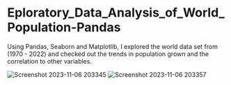 # Eploratory_Data_Analysis_of_World_Population-Pandas
Using Pandas, Seaborn and Matplotlib, I explored the world data set from (1970 - 2022) and checked out the trends in population grown and the correlation to other variables.

![Screenshot 2023-11-06 203345](https://github.com/arnoldchrisoduor1/Eploratory_Data_Analysis_of_World_Population-Pandas/assets/109024629/e31d40ea-d0d3-4fe5-a23d-9c4fc3ac5d97)
![Screenshot 2023-11-06 203357](https://github.com/arnoldchrisoduor1/Eploratory_Data_Analysis_of_World_Population-Pandas/assets/109024629/c4b676b9-a45f-470e-9ad1-537b2b320141)
